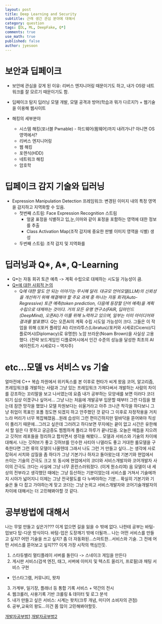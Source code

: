 ```yaml
---
layout: post
title: Deep Learning and Security
subtitle: 근래 생긴 관심 분야에 대해서
category: question
tags: [DL, ML, DeepFake, Q*]
comments: true
use_math: true
published: false
author: jyesoon
---
```

# 보안과 딥페이크
- 보안에 관심을 갖게 된 이유: 리버스 엔지니어링 때문이기도 하고, 내가 OS랑 네트워크를 잘 모르기 때문이기도 함.
- 딥페이크 탐지 딥러닝 모델 개발, 모델 공격과 방어(학습과 뭐가 다르지?) + 웹기술을 이용해 웹사이트

- 해킹의 세부분야
  - 시스템 해킹(포너블 Pwnable) - 하드웨어(펌웨어)까지 내려가나? 아니면 OS영역에서?
  - 리버스 엔지니어링
  - 웹 해킹
  - 포렌식(HDD)
  - 네트워크 해킹
  - 암호학

# 딥페이크 감지 기술와 딥러닝
- Expression Manipulation Detection 프레임워크: 변경된 이미지 내의 특정 영역을 감지하고 지역화할 수 있음.
  - 첫번째 스트림: Face Expression Recognition 스트림
    - 얼굴 표정을 식별하고 입,눈,이마와 같이 표정을 포함하는 영역에 대한 정보를 추출
    - Class Activation Map(조작 감지에 중요한 판별 이미지 영역을 식별) 생성
  - 두번째 스트림: 조작 감지 및 지역화를 


# 딥러닝과 Q*, A*, Q-Learning
- Q*는 자동 회귀 토큰 예측 -> 계획 수립으로 대체하는 시도일 가능성이 큼.
- [Q*에 대한 사회적 논의](https://www.technologyreview.kr/unpacking-the-hype-around-openais-rumored-new-q-model/)
  - Q*에 대한 말도 안 되는 이야기는 무시해 달라.
대규모 언어모델(LLM)의 신뢰성을 개선하기 위해 해결해야 할 주요 과제 중 하나는 자동 회귀(Auto-Regressive) 토큰 예측(token prediction, 다음에 등장할 단어 예측)을 계획 수립으로 대체하는 것이다.
거의 모든 유명 연구소(FAIR, 딥마인드(DeepMind), 오픈AI)가 이를 위해 노력하고 있으며, 일부는 이미 아이디어와 결과를 발표했다.
Q*는 오픈AI의 계획 수립 시도일 가능성이 크다. 그들은 이 작업을 위해 ((포커 플레잉 AI) 리브라투스(Libratus)/포커와 시세로(Cicero)/디플로머시(Diplomacy)로 유명한) 노암 브라운(Noam Brown)을 사실상 고용했다. (전략 보드게임인 디플로머시에서 인간 수준의 성능을 달성한 최초의 AI 에이전트가 시세로다 – 역자주)

# etc...모델 vs 서비스 vs 기술
얼마전에 C++ 복습 차원에서 위키독스를 본 이후로 현타가 씨게 왔음
코어, 알고리즘, 프레임워크를 개발하는 사람과 그냥 있는 프레임워크 가져다써서 개발하는 사람의 차이를 강조하는 꼬리말을 보고 나서였는데
요즘 내가 공부하는 모양새를 보면 이러다 코더 되기 십상 이겠구나 싶어서...
그냥 나는 처음에 개발공부 입문할 때부터 그런 다짐을 했는데 잠깐 망각을 했었나 
모델 차원보다는 쉬울거라고 아주 크나큰 착각을 하다보니 그냥 취업이 목표인 포폴 정도면 되겠지 하고 안주했던 것 같다
그 이후로 자정작용을 거치느라 머리가 너무 복잡해졌음...원래 습성이 그런 편이긴하지만 밑바닥을 뜯어봐야 직성이 풀리기 때문에...그러고 싶은데 
그러려고 하다보면 무지에는 끝이 없고 시간은 유한해서 할 일은 다 못하고 궁금증도 찜찜하게 풀리고 하루가 끝나있음.
오늘은 매듭을 지으려고 깃허브 레포들을 정리하고 합치면서 생각을 해봤다... 모델과 서비스와 기술의 차이에 대해서.
나는 깃허브가 좋고 깃허브를 인수한 사티아 나델라도 좋고 거대한 롤모델을 구축한다면 그런 류의 모델이 나올텐데
그래서 나도 그런 거 만들고 싶다...는 생각에 사로잡혀서 서치와 삽질을 좀 하다가 그냥 기본기나 하자고 돌아왔는데
기본기와 현업에서 쓰이는 기술의 간극도 크고 또 동시에 현업에서의 코더와 서비스개발자와 코어개발자 사이의 간극도 크다는 사실에
그냥 너무 혼란스러워졌다. (이게 뭔소리여)
음 모델이 내 세상의 전부라고 생각했던 때에는 그냥 등산하는 기분이었는데
서비스를 거쳐서 기술에까지 시야가 넓어지니 이제는 그냥 전국팔도를 다 누벼야하는 기분...
확실히 기본기와 기술은 둘 다 잡고 가야하는게 맞고
코더는 그냥 논외고 서비스개발자와 코어기술개발자의 차이에 대해서는 더 고민해봐야할 것 같다.

# 공부방법에 대해서
나는 무얼 만들고 싶은가???
이게 없으면 길을 잃을 수 밖에 없다.
나한테 공부는 바텀-업보다 탑-다운 방식이다.
바텀-업은 도장깨기 밖에 더될까...
나는 어떤 서비스를 만들고 싶지? 어떤 기술을 쓰고 싶지? 좀 더 자동화된...스마트한...서비스와 기술.
그 전에 어떤 서비스를 뜯어보고 싶지??? 이게 가장 시작의 핵심인듯.
1. 스타듀밸리 멀티플레이 서버를 돌린다 -> 스네이크 게임을 만든다
2. 게시판 서비스(검색 엔진, 태그, 서버에 이미지 및 텍스트 올리기, 프로필)과 채팅 서비스 구현
  - 인스타그램, 커뮤니티, 왓챠
3. 가계부, 일기장, 플래너 등 통합 기록 서비스 + 약간의 전시
4. 웹크롤러, 사용기록 기반 크롤링 & 데이터 및 로그 분석
4. 내가 만들고 싶은 서비스: 시계는 왓치(크루 개념, 미디어 소비자의 관점)
5. 공부,교육의 왕도...이건 쫌 많이 고민해봐야할듯.

[개발자공부법1](https://velog.io/@hope0206/%EA%B0%9C%EB%B0%9C%EC%9E%90-%EA%B3%B5%EB%B6%80-%EC%96%B4%EB%96%BB%EA%B2%8C-%ED%95%B4%EC%95%BC%ED%95%98%EB%82%98%EC%9A%94)
[개발자공부법2](https://velog.io/@city7310/%EB%82%B4%EA%B0%80-%EA%B3%B5%EB%B6%80%ED%95%98%EB%8A%94-%EB%B0%A9%EC%8B%9D)